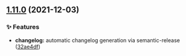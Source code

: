 ## [1.11.0](https://github.com/donhector/ansible-role-crossplatform/compare/v1.10.0...v1.11.0) (2021-12-03)


### :sparkles: Features

* **changelog:** automatic changelog generation via semantic-release ([32ae4df](https://github.com/donhector/ansible-role-crossplatform/commit/32ae4dfaf9a1b53f7fccb3e4678b4a024e67b7e0))
